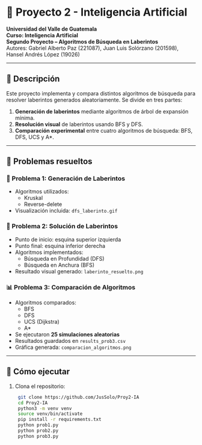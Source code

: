 # 📌 Proyecto 2 - Inteligencia Artificial

**Universidad del Valle de Guatemala**  
**Curso: Inteligencia Artificial**  
**Segundo Proyecto – Algoritmos de Búsqueda en Laberintos**  
Autores: Gabriel Alberto Paz (221087), Juan Luis Solórzano (201598), Hansel Andrés López (19026)

---

## 📘 Descripción

Este proyecto implementa y compara distintos algoritmos de búsqueda para resolver laberintos generados aleatoriamente. Se divide en tres partes:

1. **Generación de laberintos** mediante algoritmos de árbol de expansión mínima.
2. **Resolución visual** de laberintos usando BFS y DFS.
3. **Comparación experimental** entre cuatro algoritmos de búsqueda: BFS, DFS, UCS y A*.

---

## 🧩 Problemas resueltos

### 🧱 Problema 1: Generación de Laberintos

- Algoritmos utilizados:
  - Kruskal
  - Reverse-delete
- Visualización incluida: `dfs_laberinto.gif`

### 🧭 Problema 2: Solución de Laberintos

- Punto de inicio: esquina superior izquierda
- Punto final: esquina inferior derecha
- Algoritmos implementados:
  - Búsqueda en Profundidad (DFS)
  - Búsqueda en Anchura (BFS)
- Resultado visual generado: `laberinto_resuelto.png`

### 📊 Problema 3: Comparación de Algoritmos

- Algoritmos comparados:
  - BFS
  - DFS
  - UCS (Dijkstra)
  - A*
- Se ejecutaron **25 simulaciones aleatorias**
- Resultados guardados en `results_prob3.csv`
- Gráfica generada: `comparacion_algoritmos.png`

---

## 🚀 Cómo ejecutar

1. Clona el repositorio:
   ```bash
    git clone https://github.com/JusSolo/Proy2-IA
    cd Proy2-IA
    python3 -m venv venv
    source venv/bin/activate
    pip install -r requirements.txt
    python prob1.py
    python prob2.py
    python prob3.py
   ```